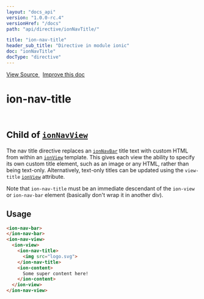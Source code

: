 ```yaml
---
layout: "docs_api"
version: "1.0.0-rc.4"
versionHref: "/docs"
path: "api/directive/ionNavTitle/"

title: "ion-nav-title"
header_sub_title: "Directive in module ionic"
doc: "ionNavTitle"
docType: "directive"
---
```


<div class="improve-docs">
  <a href='http://github.com/driftyco/ionic/tree/master/js/angular/directive/navTitle.js#L1'>
    View Source
  </a>
  &nbsp;
  <a href='http://github.com/driftyco/ionic/edit/master/js/angular/directive/navTitle.js#L1'>
    Improve this doc
  </a>
</div>




<h1 class="api-title">

  ion-nav-title


<br />
<small>
  Child of <a href="/docs/api/directive/ionNavView/"><code>ionNavView</code></a>
</small>


</h1>





The nav title directive replaces an <a href="/docs/api/directive/ionNavBar/"><code>ionNavBar</code></a> title text with
custom HTML from within an <a href="/docs/api/directive/ionView/"><code>ionView</code></a> template. This gives each
view the ability to specify its own custom title element, such as an image or any HTML,
rather than being text-only. Alternatively, text-only titles can be updated using the
`view-title` <a href="/docs/api/directive/ionView/"><code>ionView</code></a> attribute.

Note that `ion-nav-title` must be an immediate descendant of the `ion-view` or
`ion-nav-bar` element (basically don't wrap it in another div).








  
<h2 id="usage">Usage</h2>
  
```html
<ion-nav-bar>
</ion-nav-bar>
<ion-nav-view>
  <ion-view>
    <ion-nav-title>
      <img src="logo.svg">
    </ion-nav-title>
    <ion-content>
      Some super content here!
    </ion-content>
  </ion-view>
</ion-nav-view>
```
  
  

  





